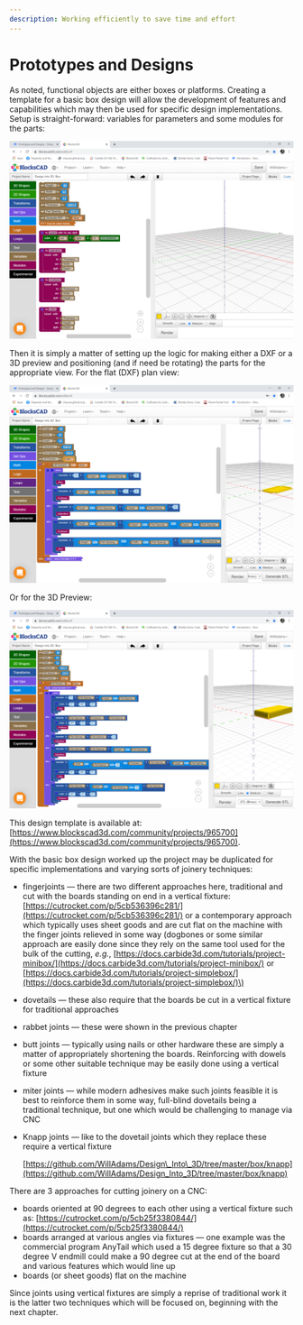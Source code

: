 ```yaml
---
description: Working efficiently to save time and effort
---
```


# Prototypes and Designs

As noted, functional objects are either boxes or platforms. Creating a template for a basic box design will allow the development of features and capabilities which may then be used for specific design implementations. Setup is straight-forward: variables for parameters and some modules for the parts:

![Design into 3D: Box: Basic](.gitbook/assets/blockscad_box_basics.png)

Then it is simply a matter of setting up the logic for making either a DXF or a 3D preview and positioning \(and if need be rotating\) the parts for the appropriate view. For the flat \(DXF\) plan view:

![Design into 3D: Box: Flat Plan \(DXF\) View](.gitbook/assets/blockscad_box_dxf.png)

Or for the 3D Preview:

![Design into 3D: Box: 3D Preview](.gitbook/assets/blockscad_box_3d_preview.png)

This design template is available at: [https://www.blockscad3d.com/community/projects/965700](https://www.blockscad3d.com/community/projects/965700).

With the basic box design worked up the project may be duplicated for specific implementations and varying sorts of joinery techniques:

* fingerjoints ― there are two different approaches here, traditional and cut with the boards standing on end in a vertical fixture: [https://cutrocket.com/p/5cb536396c281/](https://cutrocket.com/p/5cb536396c281/) or a contemporary approach which typically uses sheet goods and are cut flat on the machine with the finger joints relieved in some way \(dogbones or some similar approach are easily done since they rely on the same tool used for the bulk of the cutting, _e.g._, [https://docs.carbide3d.com/tutorials/project-minibox/](https://docs.carbide3d.com/tutorials/project-minibox/) or [https://docs.carbide3d.com/tutorials/project-simplebox/](https://docs.carbide3d.com/tutorials/project-simplebox/)\)
* dovetails ― these also require that the boards be cut in a vertical fixture for traditional approaches
* rabbet joints ― these were shown in the previous chapter
* butt joints ― typically using nails or other hardware these are simply a matter of appropriately shortening the boards. Reinforcing with dowels or some other suitable technique may be easily done using a vertical fixture
* miter joints ― while modern adhesives make such joints feasible it is best to reinforce them in some way, full-blind dovetails being a traditional technique, but one which would be challenging to manage via CNC
* Knapp joints ― like to the dovetail joints which they replace these require a vertical fixture

  [https://github.com/WillAdams/Design\_Into\_3D/tree/master/box/knapp](https://github.com/WillAdams/Design_Into_3D/tree/master/box/knapp) 

There are 3 approaches for cutting joinery on a CNC:

* boards oriented at 90 degrees to each other using a vertical fixture such as: [https://cutrocket.com/p/5cb25f3380844/](https://cutrocket.com/p/5cb25f3380844/)
* boards arranged at various angles via fixtures ― one example was the commercial program AnyTail which used a 15 degree fixture so that a 30 degree V endmill could make a 90 degree cut at the end of the board and various features which would line up
* boards \(or sheet goods\) flat on the machine 

Since joints using vertical fixtures are simply a reprise of traditional work it is the latter two techniques which will be focused on, beginning with the next chapter.






